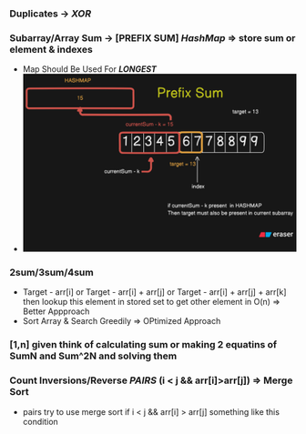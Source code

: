 ### Duplicates -> _XOR_

### Subarray/Array Sum -> [PREFIX SUM] _HashMap_ => store sum or element & indexes

- Map Should Be Used For **_LONGEST_**
- ![alt text](images/diagram-export-8-21-2025-11_00_47-PM.svg)

### 2sum/3sum/4sum

- Target - arr[i] or Target - arr[i] + arr[j] or Target - arr[i] + arr[j] + arr[k] then lookup this element in stored set to get other element in O(n) => Better Appproach
- Sort Array & Search Greedily => OPtimized Approach

### [1,n] given think of calculating sum or making 2 equatins of SumN and Sum^2N and solving them

### Count Inversions/Reverse *PAIRS* (i < j && arr[i]>arr[j]) => Merge Sort
- pairs try to use merge sort if i < j && arr[i] > arr[j] something like this condition
